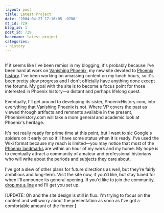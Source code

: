 ```yaml
---
layout: post
title: Latest Project
date: '2004-04-27 17:16:05 -0700'
mt_id: 729
blog_id: 1
post_id: 729
basename: latest-project
categories:
- history
---
```

<br />If it seems like I've been remiss in my blogging, it's probably because I've been hard at work on <a href="http://www.vanishingphoenix.com/">Vanishing Phoenix</a>, my new site devoted to <a href="http://www.vanishingphoenix.com/">Phoenix history</a>. I've been working on amassing content on my lunch hours, so it's been pretty slow progress and I don't officially have anything done except the forums. My goal with the site is to become a focus point for those interested in Phoenix history&#x2014;a distant and perhaps lifelong quest.<br /><br />Eventually, I'll get around to developing its sister, PhoenixHistory.com, into everything that Vanishing Phoenix is not. Where VP covers the past as viewed through artifacts and remnants available in the present, PhoenixHistory.com will take a more general and academic look at Phoenix's heritage.<br /><br />It's not really ready for prime time at this point, but I want to sic Google's spiders on it early on so it'll have some status when it is ready. I've used the Wiki format because my reach is limited&#x2014;you may notice that most of the <a href="http://www.vanishingphoenix.com/ow.asp?Features">Phoenix landmarks</a> are within an hour of my work and my home. My hope is to eventually attract a community of amateur and professional historians who will write about the periods and subjects they care about.<br /><br />I've got a slew of other plans for future directions as well, but they're fairly ambitious and long-term. Visit the site now, if you'd like, but stay tuned for when I'll announce its general opening. If you'd like to join the community, <a href="/contact/?subject=Vanishing+Phoenix">drop me a line</a> and I'll get you set up.<br /><br />[UPDATE: Oh and the site design is still in flux. I'm trying to focus on the content and will worry about the presentation as soon as I've got a comfortable amount of the former.]<br /><br /><br />
